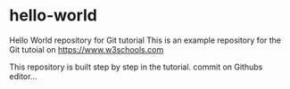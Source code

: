 # hello-world
Hello World repository for Git tutorial
This is an example repository for the Git tutoial on https://www.w3schools.com

This repository is built step by step in the tutorial.
commit on Githubs editor...
